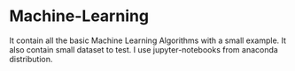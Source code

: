 # Machine-Learning
It contain all the basic Machine Learning Algorithms with a small example.
It also contain small dataset to test.
I use jupyter-notebooks from anaconda distribution.
